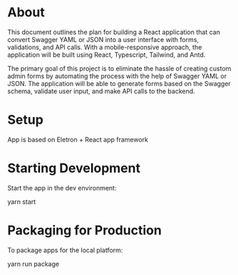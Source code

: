 # About

This document outlines the plan for building a React application that can convert Swagger YAML or JSON into a user interface with forms, validations, and API calls. With a mobile-responsive approach, the application will be built using React, Typescript, Tailwind, and Antd.

The primary goal of this project is to eliminate the hassle of creating custom admin forms by automating the process with the help of Swagger YAML or JSON. The application will be able to generate forms based on the Swagger schema, validate user input, and make API calls to the backend.


# Setup

App is based on Eletron + React app framework


# Starting Development
Start the app in the dev environment:

yarn start

# Packaging for Production
To package apps for the local platform:

yarn run package
